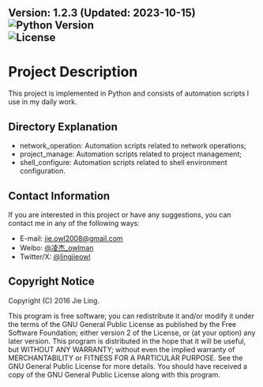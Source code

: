 
**Version:** 1.2.3 (Updated: 2023-10-15)  
![Python Version](https://img.shields.io/badge/python-3.8%2B-blue)  
![License](https://img.shields.io/badge/license-GPLv2-green)  
---

# Project Description

This project is implemented in Python and consists of automation scripts I use in my daily work.

## Directory Explanation

- network_operation: Automation scripts related to network operations;
- project_manage: Automation scripts related to project management;
- shell_configure: Automation scripts related to shell environment configuration.

## Contact Information

If you are interested in this project or have any suggestions, you can contact me in any of the following ways:

- E-mail: [jie.owl2008@gmail.com](mailto:jie.owl2008@gmail.com)
- Weibo: [@凌杰_owlman](https://weibo.com/u/1670107570)
- Twitter/X: [@lingjieowl](https://x.com/lingjieowl)

## Copyright Notice

Copyright (C) 2016 Jie Ling.

This program is free software; you can redistribute it and/or modify it under the terms of the GNU General Public License as published by the Free Software Foundation; either version 2 of the License, or (at your option) any later version. This program is distributed in the hope that it will be useful, but WITHOUT ANY WARRANTY; without even the implied warranty of MERCHANTABILITY or FITNESS FOR A PARTICULAR PURPOSE. See the GNU General Public License for more details. You should have received a copy of the GNU General Public License along with this program.
